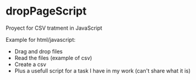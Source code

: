 # dropPageScript
Proyect for CSV tratment in JavaScript

Example for html/javascript: 
- Drag and drop files
- Read the files (example of csv)
- Create a csv
- Plus a usefull script for a task I have in my work (can't share what it is)